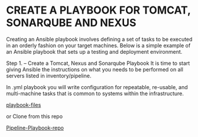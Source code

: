 # CREATE A PLAYBOOK FOR TOMCAT, SONARQUBE AND NEXUS 

Creating an Ansible playbook involves defining a set of tasks to be executed in an orderly fashion on your target machines. 
Below is a simple example of an Ansible playbook that sets up a testing and deployment environment. 

Step 1. – Create a Tomcat, Nexus and Sonarqube Playbook
It is time to start giving Ansible the instructions on what you needs to be performed on all servers listed in inventory/pipeline.

In .yml playbook you will write configuration for repeatable, re-usable, and multi-machine tasks that is common to systems within the infrastructure.

[playbook-files](./Playbook/)

or Clone from this repo 

[Pipeline-Playbook-repo]( https://github.com/emortoo/ansible-config-mgt.git)
 



